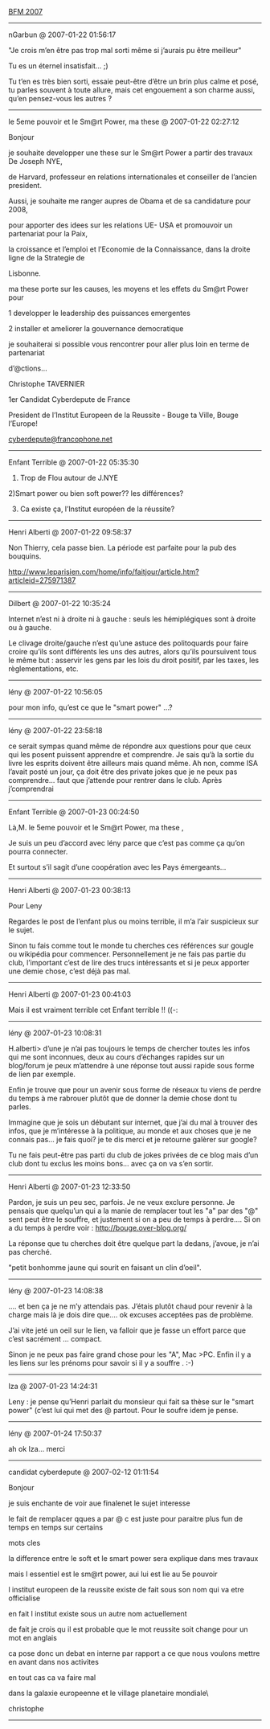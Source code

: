 [BFM 2007](../../../2007/1/bfm-2007.md)

---
nGarbun @ 2007-01-22 01:56:17

"Je crois m’en être pas trop mal sorti même si j’aurais pu être meilleur"

Tu es un éternel insatisfait... ;)

Tu t’en es très bien sorti, essaie peut-être d’être un brin plus calme et posé, tu parles souvent à toute allure, mais cet engouement a son charme aussi, qu’en pensez-vous les autres ?

---

le 5eme pouvoir et le Sm@rt Power, ma these @ 2007-01-22 02:27:12

Bonjour

je souhaite developper une these sur le Sm@rt Power a partir des travaux De Joseph NYE,

de Harvard, professeur en relations internationales et conseiller de l’ancien president.

Aussi, je souhaite me ranger aupres de Obama et de sa candidature pour 2008,

pour apporter des idees sur les relations UE- USA et promouvoir un partenariat pour la Paix,

la croissance et l’emploi et l’Economie de la Connaissance, dans la droite ligne de la Strategie de 

Lisbonne.

ma these porte sur les causes, les moyens et les effets du Sm@rt Power pour

1 developper le leadership des puissances emergentes

2 installer et ameliorer la gouvernance democratique

je souhaiterai si possible vous rencontrer pour aller plus loin en terme de partenariat

d’@ctions...

Christophe TAVERNIER

1er Candidat Cyberdepute de France

President de l’Institut Europeen de la Reussite - Bouge ta Ville, Bouge l’Europe!

cyberdepute@francophone.net

---

Enfant Terrible @ 2007-01-22 05:35:30

1) Trop de Flou autour de J.NYE

2)Smart power ou bien soft power?? les différences?

3) Ca existe ça, l’Institut européen de la réussite?

---

Henri Alberti @ 2007-01-22 09:58:37

Non Thierry, cela passe bien. La période est parfaite pour la pub des bouquins.

http://www.leparisien.com/home/info/faitjour/article.htm?articleid=275971387

---

Dilbert @ 2007-01-22 10:35:24

Internet n’est ni à droite ni à gauche : seuls les hémiplégiques sont à droite ou à gauche. 

Le clivage droite/gauche n’est qu’une astuce des politoquards pour faire croire qu’ils sont différents les uns des autres, alors qu’ils poursuivent tous le même but : asservir les gens par les lois du droit positif, par les taxes, les règlementations, etc.

---

lény @ 2007-01-22 10:56:05

pour mon info, qu’est ce que le "smart power" ...?

---

lény @ 2007-01-22 23:58:18

ce serait sympas quand même de répondre aux questions pour que ceux qui les posent puissent apprendre et comprendre. Je sais qu’à la sortie du livre les esprits doivent être ailleurs mais quand même. Ah non, comme ISA l’avait posté un jour, ça doit être des private jokes que je ne peux pas comprendre... faut que j’attende pour rentrer dans le club. Après j’comprendrai

---

Enfant Terrible @ 2007-01-23 00:24:50

Là,M. le 5eme pouvoir et le Sm@rt Power, ma these ,

Je suis un peu d’accord avec lény parce que c’est pas comme ça qu’on pourra connecter.

Et surtout s’il sagit d’une coopération avec les Pays émergeants...

---

Henri Alberti @ 2007-01-23 00:38:13

Pour Leny

Regardes le post de l’enfant plus ou moins terrible, il m’a l’air suspicieux sur le sujet.

Sinon tu fais comme tout le monde tu cherches ces références sur gougle ou wikipédia pour commencer. Personnellement je ne fais pas partie du club, l’important c’est de lire des trucs intéressants et si je peux apporter une demie chose, c’est déjà pas mal.

---

Henri Alberti @ 2007-01-23 00:41:03

Mais il est vraiment terrible cet Enfant terrible !! ((-:

---

lény @ 2007-01-23 10:08:31

H.alberti> d’une je n’ai pas toujours le temps de chercher toutes les infos qui me sont inconnues, deux au cours d’échanges rapides sur un blog/forum je peux m’attendre à une réponse tout aussi rapide sous forme de lien par exemple.

Enfin je trouve que pour un avenir sous forme de réseaux tu viens de perdre du temps à me rabrouer plutôt que de donner la demie chose dont tu parles.

Immagine que je sois un débutant sur internet, que j’ai du mal à trouver des infos, que je m’intéresse à la politique, au monde et aux choses que je ne connais pas... je fais quoi? je te dis merci et je retourne galèrer sur google?

Tu ne fais peut-être pas parti du club de jokes privées de ce blog mais d’un club dont tu exclus les moins bons... avec ça on va s’en sortir.

---

Henri Alberti @ 2007-01-23 12:33:50

Pardon, je suis un peu sec, parfois. Je ne veux exclure personne. Je pensais que quelqu’un qui a la manie de remplacer tout les "a" par des "@" sent peut être le souffre, et justement si on a peu de temps à perdre.... Si on a du temps à perdre voir : http://bouge.over-blog.org/

La réponse que tu cherches doit être quelque part la dedans, j’avoue, je n’ai pas cherché.

"petit bonhomme jaune qui sourit en faisant un clin d’oeil".

---

lény @ 2007-01-23 14:08:38

.... et ben ça je ne m’y attendais pas. J’étais plutôt chaud pour revenir à la charge mais là je dois dire que.... ok excuses acceptées pas de problème. 

J’ai vite jeté un oeil sur le lien, va falloir que je fasse un effort parce que c’est sacrément ... compact.

Sinon je ne peux pas faire grand chose pour les "A", Mac >PC. Enfin il y a les liens sur les prénoms pour savoir si il y a souffre . :-)

---

Iza @ 2007-01-23 14:24:31

Leny : je pense qu’Henri parlait du monsieur qui fait sa thèse sur le "smart power" (c’est lui qui met des @ partout. Pour le soufre idem je pense.

---

lény @ 2007-01-24 17:50:37

ah ok Iza... merci

---

candidat cyberdepute @ 2007-02-12 01:11:54

Bonjour

je suis enchante de voir aue finalenet le sujet interesse

le fait de remplacer qques a par @ c est juste pour paraitre plus fun de temps en temps sur certains 

mots cles

la difference entre le soft et le smart power sera explique dans mes travaux

mais l essentiel est le sm@rt power, aui lui est lie au 5e pouvoir

l institut europeen de la reussite existe de fait sous son nom qui va etre officialise

en fait l institut existe sous un autre nom actuellement

de fait je crois qu il est probable que le mot reussite soit change pour un mot en anglais

ca pose donc un debat en interne par rapport a ce que nous voulons mettre en avant dans nos activites

en tout cas ca va faire mal

dans la galaxie europeenne et le village planetaire mondiale\

christophe

---

